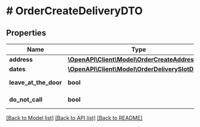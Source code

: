 # # OrderCreateDeliveryDTO

## Properties

Name | Type | Description | Notes
------------ | ------------- | ------------- | -------------
**address** | [**\OpenAPI\Client\Model\OrderCreateAddressDTO**](OrderCreateAddressDTO.md) |  |
**dates** | [**\OpenAPI\Client\Model\OrderDeliverySlotDTO**](OrderDeliverySlotDTO.md) |  | [optional]
**leave_at_the_door** | **bool** | Оставить у двери. | [optional]
**do_not_call** | **bool** | Не звонить. | [optional]

[[Back to Model list]](../../README.md#models) [[Back to API list]](../../README.md#endpoints) [[Back to README]](../../README.md)
